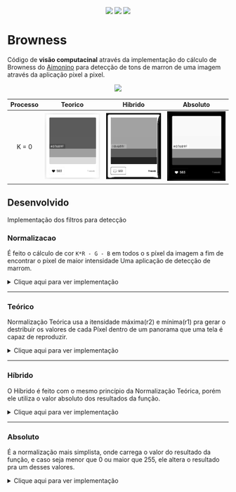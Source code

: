 <p align="center">
  <img src="https://img.shields.io/github/last-commit/Arthurcn96/Browness?logo=github&style=for-the-badge">
  <img src="https://img.shields.io/github/repo-size/Arthurcn96/Browness?style=for-the-badge&logo=appveyor">
  <img src="https://img.shields.io/badge/Status-Finalizado-red?style=for-the-badge&logo=appveyor">
</p>


# Browness

Código de **visão computacinal** através da implementação do cálculo de Browness do [Aimonino](https://iris.unito.it/handle/2318/1564400) para detecção de tons de marron de uma imagem através da aplicação pixel a pixel.


<p align="center">
  <img src="https://user-images.githubusercontent.com/24442087/139354596-77d4426c-e81f-424c-8146-b71348d322f5.png">
</p>


|Processo | Teorico  | Hibrido| Absoluto|
|:-------:|:-----:|:-------:|:-----:|
|K = 0 |![](https://github.com/Arthurcn96/Browness/blob/master/out/TEO/test0%20k=0.png?raw=true)|![](https://github.com/Arthurcn96/Browness/blob/master/out/HIB/test0%20k=0.png?raw=true)|![](https://github.com/Arthurcn96/Browness/blob/master/out/ABS/test0%20k=0.png?raw=true)|

## Desenvolvido
Implementação dos filtros para detecção



 ### Normalizacao
É feito o cálculo de cor `K*R - G - B` em todos o s píxel da imagem a fim de encontrar o píxel de maior intensidade
Uma aplicação de detecção de marrom.

<details close>
  <summary >Clique aqui para ver implementação</summary>
  <markdown>
      
  ```Java
      List<int> intensidadeMaxMin(Image  src, int k){
        var max = 0;
        var min = 10000;
        var result = 0;
        var r = 0, g = 0, b = 0;

        final p = src.getBytes();

        for (var i = 0, len = p.length; i < len; i += 4) {

            // Carregando os RGB
            r = p[i];
            g = p[i + 1];
            b = p[i + 2];


            // Calculando função
            result = (k * r - g - b);

            //Salvando Máximo e Mínimos
            max = (max > result) ? max : result;
            min = (min < result) ? min : result;

          }

        return [min,max];
      }
  ```

  </markdown>
</details>

___
### Teórico
Normalização Teórica usa a itensidade máxima(r2) e mínima(r1) pra gerar o destribuir os valores de cada Píxel dentro de um panorama que uma tela é capaz de reproduzir.

<details close>
  <summary >Clique aqui para ver implementação</summary>
  <markdown>
      

  ```Java
  int normalizacaoTeorica(int p, int r1, int r2){
    var normalizado = 0;

    p < 0 ? print("P = $p < 0"): '';

    normalizado = (((p - r1)/(r2 - r1))*(255 - 0)).toInt();

    return normalizado;
  }
  ``` 

  </markdown>
</details>
  
___
### Híbrido
O Híbrido é feito com o mesmo princípio da Normalização Teórica, porém ele utiliza o valor absoluto dos resultados da função.
<details close>
  <summary >Clique aqui para ver implementação</summary>
  <markdown>
      

  ```Java
  int normalizacaoHibrida(int p, int r1, int r2){
    var normalizado = 0;

    normalizado = (((p.abs() - r1)/(r2 - r1))*(255 - 0)).toInt();

    return normalizado;
  }
  ```

  </markdown>
</details>

___
### Absoluto
É a normalização mais simplista, onde carrega o valor do resultado da função, e caso seja menor que 0 ou maior que 255, ele altera o resultado pra um desses valores.

  <details close>
  <summary >Clique aqui para ver implementação</summary>
  <markdown>

  ```Java
  int normalizacaoAbsoluta(int result){
        var abs = result.abs();

        result =  abs >= 255 ? 255 : abs;

        return result;
  }
  ```

  </markdown>
</details>
